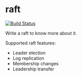 # raft

[![Build Status](https://travis-ci.com/ylgrgyq/raft.svg?branch=master)](https://travis-ci.com/ylgrgyq/raft)

Write a raft to know more about it.

Supported raft features:
- Leader election
- Log replication
- Membership changes
- Leadership transfer
